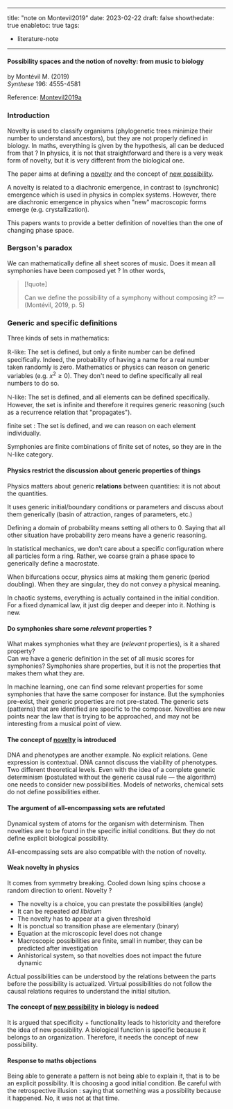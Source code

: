 
---
title: "note on Montevil2019"
date: 2023-02-22
draft: false
showthedate: true
enabletoc: true
tags:
- literature-note
---

#### **Possibility spaces and the notion of novelty: from music to biology**     
by Montévil M. (2019)         
*Synthese* 196: 4555-4581       

Reference: [Montevil2019a](reference/Montevil2019a.md) 


### Introduction

Novelty is used to classify organisms (phylogenetic trees minimize their number to understand ancestors), but they are not properly defined in biology. In maths, everything is given by the hypothesis, all can be deduced from that ? In physics, it is not that straightforward and there is a very weak form of novelty, but it is very different from the biological one.

The paper aims at defining a [novelty](concept/novelty.md) and the concept of [new possibility](concept/new%20possibility.md). 

A novelty is related to a diachronic emergence, in contrast to (synchronic) emergence which is used in physics in complex systems. However, there are diachronic emergence in physics when "new" macroscopic forms emerge (e.g. crystallization). 

This papers wants to provide a better definition of novelties than the one of changing phase space. 

### Bergson's paradox 

We can mathematically define all sheet scores of music. Does it mean all symphonies have been composed yet ? In other words,

> [!quote] 
>
>Can we define the possibility of a symphony without composing it? —  (Montévil, 2019, p. 5) 

### Generic and specific definitions

Three kinds of sets in mathematics: 

$\mathbb{R}$-like: The set is defined, but only a finite number can be defined specifically. Indeed, the probability of having a name for a real number taken randomly is zero. Mathematics or physics can reason on generic variables (e.g. $x^2 \geq 0$). They don't need to define specifically all real numbers to do so.

$\mathbb{N}$-like: The set is defined, and all elements can be defined specifically. However, the set is infinite and therefore it requires generic reasoning (such as a recurrence relation that "propagates"). 

finite set : The set is defined, and we can reason on each element individually. 

Symphonies are finite combinations of finite set of notes, so they are in the $\mathbb{N}$-like category. 

#### Physics restrict the discussion about generic properties of things 

Physics matters about generic **relations** between quantities: it is not about the quantities.

It uses generic initial/boundary conditions or parameters and discuss about them generically (basin of attraction, ranges of parameters, etc.)

Defining a domain of probability means setting all others to 0. Saying that all other situation have probability zero means have a generic reasoning. 

In statistical mechanics, we don't care about a specific configuration where all particles form a ring. Rather, we coarse grain a phase space to generically define a macrostate. 

When bifurcations occur, physics aims at making them generic (period doubling). When they are singular, they do not convey a physical meaning.

In chaotic systems, everything is actually contained in the initial condition. For a fixed dynamical law, it just dig deeper and deeper into it. Nothing is new.


#### Do symphonies share some *relevant* properties ?

What makes symphonies what they are (*relevant* properties), is it a shared property?  
Can we have a generic definition in the set of all music scores for symphonies?
Symphonies share properties, but it is not the properties that makes them what they are.

In machine learning, one can find some relevant properties for some symphonies that have the same composer for instance. But the symphonies pre-exist, their generic properties are not pre-stated. The generic sets (patterns) that are identified are specific to the composer. Novelties are new points near the law that is trying to be approached, and may not be interesting from a musical point of view.


#### The concept of [novelty](concept/novelty.md) is introduced 

DNA and phenotypes are another example. No explicit relations. Gene expression is contextual. DNA cannot discuss the viability of phenotypes. Two different theoretical levels. Even with the idea of a complete genetic determinism (postulated without the generic causal rule — the algorithm) one needs to consider new possibilities. Models of networks, chemical sets do not define possibilities either. 

#### The argument of all-encompassing sets are refutated

Dynamical system of atoms for the organism with determinism. Then novelties are to be found in the specific initial conditions. But they do not define explicit biological possibility. 

All-encompassing sets are also compatible with the notion of novelty. 

#### Weak novelty in physics

It comes from symmetry breaking. Cooled down Ising spins choose a random direction to orient. Novelty ? 

- The novelty is a choice, you can prestate the possibilities (angle)
- It can be repeated *ad libidum*
- The novelty has to appear at a given threshold
- It is ponctual so transition phase are elementary (binary)
- Equation at the microscopic level does not change 
- Macroscopic possibilities are finite, small in number, they can be predicted after investigation
- Anhistorical system, so that novelties does not impact the future dynamic 

Actual possibilities can be understood by the relations between the parts before the possibility is actualized. 
Virtual possibilities do not follow the causal relations requires to understand the initial sitution. 

#### The concept of [new possibility](concept/new%20possibility.md) in biology is nedeed

It is argued that specificity + functionality leads to historicity and therefore the idea of new possibility.
A biological function is specific because it belongs to an organization.
Therefore, it needs the concept of new possibility. 


#### Response to maths objections

Being able to generate a pattern is not being able to explain it, that is to be an explicit possibility. 
It is choosing a good initial condition. 
Be careful with the retrospective illusion : saying that something was a possibility because it happened.
No, it was not at that time. 